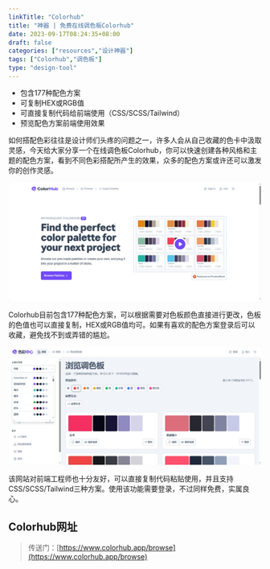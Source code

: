 ```yaml
---
linkTitle: "Colorhub"
title: "神器 | 免费在线调色板Colorhub"
date: 2023-09-17T08:24:35+08:00
draft: false
categories: ["resources","设计神器"]
tags: ["Colorhub","调色板"]
type: "design-tool"
---
```


* 包含177种配色方案
* 可复制HEX或RGB值
* 可直接复制代码给前端使用（CSS/SCSS/Tailwind）
* 预览配色方案前端使用效果

如何搭配色彩往往是设计师们头疼的问题之一，许多人会从自己收藏的色卡中汲取灵感，今天给大家分享一个在线调色板Colorhub，你可以快速创建各种风格和主题的配色方案，看到不同色彩搭配所产生的效果，众多的配色方案或许还可以激发你的创作灵感。

![](img/colorhub01.png)
 

Colorhub目前包含177种配色方案，可以根据需要对色板颜色直接进行更改，色板的色值也可以直接复制，HEX或RGB值均可。如果有喜欢的配色方案登录后可以收藏，避免找不到或弄错的尴尬。

![](img/colorhub02.png)

该网站对前端工程师也十分友好，可以直接复制代码粘贴使用，并且支持CSS/SCSS/Tailwind三种方案。使用该功能需要登录，不过同样免费，实属良心。

## Colorhub网址
> 传送门：[https://www.colorhub.app/browse](https://www.colorhub.app/browse)
